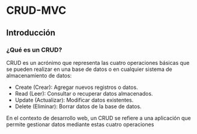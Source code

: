 # CRUD-MVC

<h2>Introducción</h2>

<h3>¿Qué es un CRUD? </h2>

<p>CRUD es un acrónimo que representa las cuatro operaciones básicas que se pueden realizar en una base de datos o en    cualquier sistema de almacenamiento de datos:
<ul>
<li>Create (Crear): Agregar nuevos registros o datos.</li>
<li>Read (Leer): Consultar o recuperar datos almacenados.</li>
<li>Update (Actualizar): Modificar datos existentes.</li>
<li>Delete (Eliminar): Borrar datos de la base de datos.</li>
</ul>

En el contexto de desarrollo web, un CRUD se refiere a una aplicación que permite gestionar datos mediante estas cuatro operaciones
